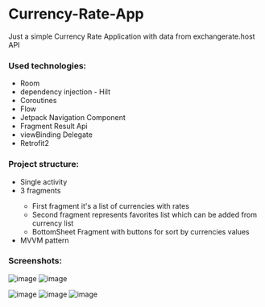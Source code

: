 # Currency-Rate-App
Just a simple Currency Rate Application with data from exchangerate.host API

<h3>Used technologies:</h1>
  <ul>
  <li>Room</li>
  <li>dependency injection - Hilt</li>
  <li>Coroutines</li>
  <li>Flow</li>
  <li>Jetpack Navigation Component</li>
  <li>Fragment Result Api</li>
  <li>viewBinding Delegate</li>
  <li>Retrofit2</li>
</ul>  

<h3>Project structure:</h1>
<ul> 
<li>Single activity</li>
<li>3 fragments</li>
<ul>
<li>First fragment it's a list of currencies with rates</li> 
<li>Second fragment represents favorites list which can be added from currency list </li>
<li>BottomSheet Fragment with buttons for sort by currencies values</li>
</ul> 
<li>MVVM pattern</li> 
</ul>  


<h3>Screenshots:</h3>

![image](https://user-images.githubusercontent.com/94930087/190951294-6c0c27da-4cdf-44bf-845f-16eff44f9e01.png)
![image](https://user-images.githubusercontent.com/94930087/190951369-9bfd0d1a-8db6-479e-912b-3fc8da7ce642.png)
 
![image](https://user-images.githubusercontent.com/94930087/190951474-d1718fca-622b-4a57-91d0-eeb3049f7f75.png)
![image](https://user-images.githubusercontent.com/94930087/190951422-bda66153-1cf0-458f-b300-cee8ba0929ac.png)
![image](https://user-images.githubusercontent.com/94930087/190951541-2aba4331-e38d-40f9-98fa-a04d90abf5f9.png)




